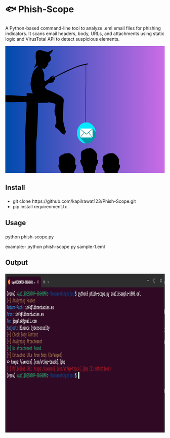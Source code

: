 ###

<h1 align="left">🐟 Phish-Scope</h1>

###

<p align="left">A Python-based command-line tool to analyze .eml email files for phishing indicators. It scans email headers, body, URLs, and attachments using static logic and VirusTotal API to detect suspicious elements.</p>

<div align="left">
  <img height="400" src="https://github.com/kapilrawat123/Phish-Scope/blob/main/img/phis%20scope.png"  />
</div>

###

<h2 align="left">Install</h2>



###

<ul>
  <li>git clone https://github.com/kapilrawat123/Phish-Scope.git</li>
  <li>pip install requirenment.tx</li>
</ul>

###
<h2 align="left">Usage</h2>

###

<p align="left">python phish-scope.py <filename.eml> 
<p>example:- python phish-scope.py sample-1.eml</p>

###

<h2 align="left">Output</h2>

###

<div align="center">
  <img height="500" src="https://github.com/kapilrawat123/Phish-Scope/blob/main/img/output.PNG"  />
</div>

###
